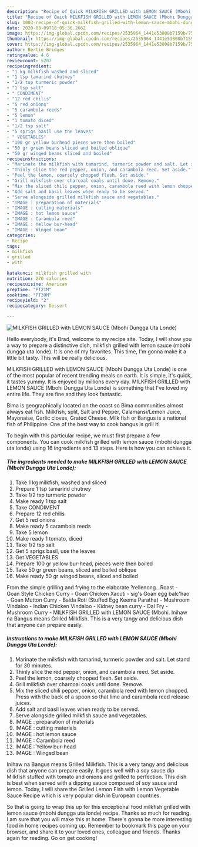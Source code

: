 ```yaml
---
description: "Recipe of Quick MILKFISH GRILLED with LEMON SAUCE (Mbohi Dungga Uta Londe)"
title: "Recipe of Quick MILKFISH GRILLED with LEMON SAUCE (Mbohi Dungga Uta Londe)"
slug: 1003-recipe-of-quick-milkfish-grilled-with-lemon-sauce-mbohi-dungga-uta-londe
date: 2020-08-09T18:05:36.266Z
image: https://img-global.cpcdn.com/recipes/2535964_1441e53808b7159b/751x532cq70/milkfish-grilled-with-lemon-sauce-mbohi-dungga-uta-londe-recipe-main-photo.jpg
thumbnail: https://img-global.cpcdn.com/recipes/2535964_1441e53808b7159b/751x532cq70/milkfish-grilled-with-lemon-sauce-mbohi-dungga-uta-londe-recipe-main-photo.jpg
cover: https://img-global.cpcdn.com/recipes/2535964_1441e53808b7159b/751x532cq70/milkfish-grilled-with-lemon-sauce-mbohi-dungga-uta-londe-recipe-main-photo.jpg
author: Bertie Bridges
ratingvalue: 4.6
reviewcount: 5207
recipeingredient:
- "1 kg milkfish washed and sliced"
- "1 tsp tamarind chutney"
- "1/2 tsp turmeric powder"
- "1 tsp salt"
- " CONDIMENT"
- "12 red chilis"
- "5 red onions"
- "5 carambola reeds"
- "5 lemon"
- "1 tomato diced"
- "1/2 tsp salt"
- "5 sprigs basil use the leaves"
- " VEGETABLES"
- "100 gr yellow burhead pieces were then boiled"
- "50 gr green beans sliced and boiled oblique"
- "50 gr winged beans sliced and boiled"
recipeinstructions:
- "Marinate the milkfish with tamarind, turmeric powder and salt. Let stand for 30 minutes."
- "Thinly slice the red pepper, onion, and carambola reed. Set aside."
- "Peel the lemon, coarsely chopped flesh. Set aside."
- "Grill milkfish over charcoal coals until done. Remove."
- "Mix the sliced chili pepper, onion, carambola reed with lemon chopped. Press with the back of a spoon so that lime and carambola reed release juices."
- "Add salt and basil leaves when ready to be served."
- "Serve alongside grilled milkfish sauce and vegetables."
- "IMAGE : preparation of materials"
- "IMAGE : cutting materials"
- "IMAGE : hot lemon sauce"
- "IMAGE : Carambola reed"
- "IMAGE : Yellow bur-head"
- "IMAGE : Winged bean"
categories:
- Recipe
tags:
- milkfish
- grilled
- with

katakunci: milkfish grilled with 
nutrition: 270 calories
recipecuisine: American
preptime: "PT21M"
cooktime: "PT39M"
recipeyield: "2"
recipecategory: Dessert

---
```



![MILKFISH GRILLED with LEMON SAUCE (Mbohi Dungga Uta Londe)](https://img-global.cpcdn.com/recipes/2535964_1441e53808b7159b/751x532cq70/milkfish-grilled-with-lemon-sauce-mbohi-dungga-uta-londe-recipe-main-photo.jpg)

Hello everybody, it's Brad, welcome to my recipe site. Today, I will show you a way to prepare a distinctive dish, milkfish grilled with lemon sauce (mbohi dungga uta londe). It is one of my favorites. This time, I'm gonna make it a little bit tasty. This will be really delicious.

MILKFISH GRILLED with LEMON SAUCE (Mbohi Dungga Uta Londe) is one of the most popular of recent trending meals on earth. It is simple, it's quick, it tastes yummy. It is enjoyed by millions every day. MILKFISH GRILLED with LEMON SAUCE (Mbohi Dungga Uta Londe) is something that I've loved my entire life. They are fine and they look fantastic.

Bima is geographically located on the coast so Bima communities almost always eat fish. Milkfish, split, Salt and Pepper, Calamansi/Lemon Juice, Mayonaise, Garlic cloves, Grated Cheese. Milk fish or Bangus is a national fish of Philippine. One of the best way to cook bangus is grill it!


To begin with this particular recipe, we must first prepare a few components. You can cook milkfish grilled with lemon sauce (mbohi dungga uta londe) using 16 ingredients and 13 steps. Here is how you can achieve it.

<!--inarticleads1-->

##### The ingredients needed to make MILKFISH GRILLED with LEMON SAUCE (Mbohi Dungga Uta Londe):

1. Take 1 kg milkfish, washed and sliced
1. Prepare 1 tsp tamarind chutney
1. Take 1/2 tsp turmeric powder
1. Make ready 1 tsp salt
1. Take  CONDIMENT
1. Prepare 12 red chilis
1. Get 5 red onions
1. Make ready 5 carambola reeds
1. Take 5 lemon
1. Make ready 1 tomato, diced
1. Take 1/2 tsp salt
1. Get 5 sprigs basil, use the leaves
1. Get  VEGETABLES
1. Prepare 100 gr yellow bur-head, pieces were then boiled
1. Take 50 gr green beans, sliced and boiled oblique
1. Make ready 50 gr winged beans, sliced and boiled


From the simple grilling and frying to the elaborate ?rellenong.. Roast - Goan Style Chicken Curry - Goan Chicken Xacuti - sig&#39;s Goan egg balc&#39;hao - Goan Mutton Curry - Baida Roti (Stuffed Egg Keema Paratha) - Mushroom Vindaloo - Indian Chicken Vindaloo - Kidney bean curry - Dal Fry - Mushroom Curry - MILKFISH GRILLED with LEMON SAUCE (Mbohi. Inihaw na Bangus means Grilled Milkfish. This is a very tangy and delicious dish that anyone can prepare easily. 

<!--inarticleads2-->

##### Instructions to make MILKFISH GRILLED with LEMON SAUCE (Mbohi Dungga Uta Londe):

1. Marinate the milkfish with tamarind, turmeric powder and salt. Let stand for 30 minutes.
1. Thinly slice the red pepper, onion, and carambola reed. Set aside.
1. Peel the lemon, coarsely chopped flesh. Set aside.
1. Grill milkfish over charcoal coals until done. Remove.
1. Mix the sliced chili pepper, onion, carambola reed with lemon chopped. Press with the back of a spoon so that lime and carambola reed release juices.
1. Add salt and basil leaves when ready to be served.
1. Serve alongside grilled milkfish sauce and vegetables.
1. IMAGE : preparation of materials
1. IMAGE : cutting materials
1. IMAGE : hot lemon sauce
1. IMAGE : Carambola reed
1. IMAGE : Yellow bur-head
1. IMAGE : Winged bean


Inihaw na Bangus means Grilled Milkfish. This is a very tangy and delicious dish that anyone can prepare easily. It goes well with a soy sauce dip Milkfish stuffed with tomato and onions and grilled to perfection. This dish is best when served with a dipping sauce composed of soy sauce and lemon. Today, I will share the Grilled Lemon Fish with Lemon Vegetable Sauce Recipe which is very popular dish in European countries. 

So that is going to wrap this up for this exceptional food milkfish grilled with lemon sauce (mbohi dungga uta londe) recipe. Thanks so much for reading. I am sure that you will make this at home. There's gonna be more interesting food in home recipes coming up. Remember to bookmark this page on your browser, and share it to your loved ones, colleague and friends. Thanks again for reading. Go on get cooking!

